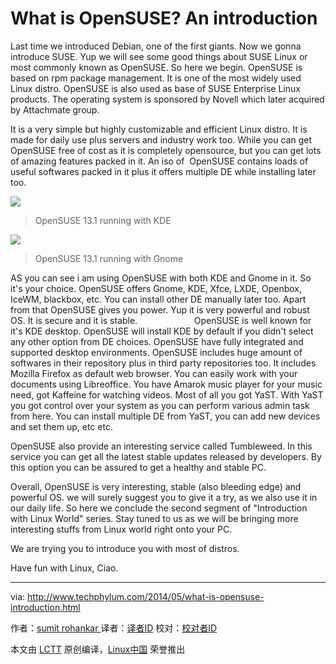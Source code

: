 # What is OpenSUSE? An introduction


Last time we introduced Debian, one of the first giants. Now we gonna introduce SUSE. Yup we will see some good things about SUSE Linux or most commonly known as OpenSUSE. So here we begin. OpenSUSE is based on rpm package management. It is one of the most widely used Linux distro. OpenSUSE is also used as base of SUSE Enterprise Linux products. The operating system is sponsored by Novell which later acquired by Attachmate group.

It is a very simple but highly customizable and efficient Linux distro. It is made for daily use plus servers and industry work too. While you can get OpenSUSE free of cost as it is completely opensource, but you can get lots of amazing features packed in it. An iso of  OpenSUSE contains loads of useful softwares packed in it plus it offers multiple DE while installing later too. 

 [
 ![](https://4.bp.blogspot.com/-KtuHu6WYnOk/U3OEQ8ghxII/AAAAAAAAARU/fllY-Qqg47c/s1600/06.png) 
][3] 
> OpenSUSE 13.1 running with KDE 

[
 ![](https://4.bp.blogspot.com/-hwPaooOBwyk/U3OFwrgFldI/AAAAAAAAARk/dDJuvx0ltf4/s1600/08.png) 
][4] 

> OpenSUSE 13.1 running with Gnome 

AS you can see i am using OpenSUSE with both KDE and Gnome in it. So it's your choice. OpenSUSE offers Gnome, KDE, Xfce, LXDE, Openbox, IceWM, blackbox, etc. You can install other DE manually later too. Apart from that OpenSUSE gives you power. Yup it is very powerful and robust OS. It is secure and it is stable.                       OpenSUSE is well known for it's KDE desktop. OpenSUSE will install KDE by default if you didn't select any other option from DE choices. OpenSUSE have fully integrated and supported desktop environments. OpenSUSE includes huge amount of softwares in their repository plus in third party repositories too. It includes  Mozilla Firefox as default web browser. You can easily work with your documents using Libreoffice. You have Amarok music player for your music need, got Kaffeine for watching videos. Most of all you got YaST. With YaST you got control over your system as you can perform various admin task from here. You can install multiple DE from YaST, you can add new devices and set them up, etc etc.

OpenSUSE also provide an interesting service called Tumbleweed. In this service you can get all the latest stable updates released by developers. By this option you can be assured to get a healthy and stable PC.

Overall, OpenSUSE is very interesting, stable (also bleeding edge) and powerful OS. we will surely suggest you to give it a try, as we also use it in our daily life. So here we conclude the second segment of "Introduction with Linux World" series. Stay tuned to us as we will be bringing more interesting stuffs from Linux world right onto your PC.

We are trying you to introduce you with most of distros.

Have fun with Linux, Ciao.

--------------------------------------------------------------------------------

via: http://www.techphylum.com/2014/05/what-is-opensuse-introduction.html

作者：[sumit rohankar ][a]
译者：[译者ID](https://github.com/译者ID)
校对：[校对者ID](https://github.com/校对者ID)

本文由 [LCTT](https://github.com/LCTT/TranslateProject) 原创编译，[Linux中国](https://linux.cn/) 荣誉推出

[a]:https://plus.google.com/112160169713374382262
[1]:http://www.techphylum.com/2014/05/linux-guide-for-beginners-part-1.html
[2]:http://www.techphylum.com/2014/05/linux-guide-for-beginners-part-2.html
[3]:http://4.bp.blogspot.com/-KtuHu6WYnOk/U3OEQ8ghxII/AAAAAAAAARU/fllY-Qqg47c/s1600/06.png
[4]:http://4.bp.blogspot.com/-hwPaooOBwyk/U3OFwrgFldI/AAAAAAAAARk/dDJuvx0ltf4/s1600/08.png
